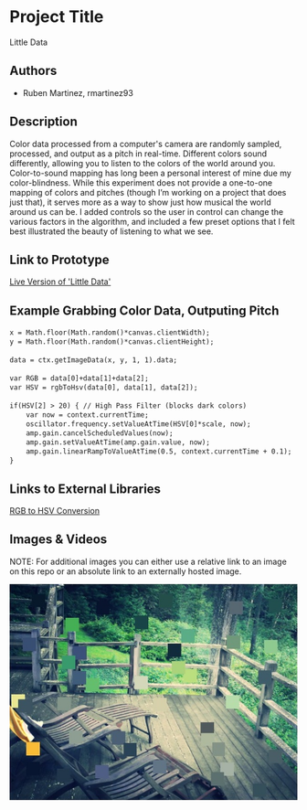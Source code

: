 # Project Title
Little Data

## Authors
- Ruben Martinez, rmartinez93

## Description
Color data processed from a computer's camera are randomly sampled, processed, and output as a pitch in real-time. Different colors sound differently, allowing you to listen to the colors of the world around you. Color-to-sound mapping has long been a personal interest of mine due my color-blindness. While this experiment does not provide a one-to-one mapping of colors and pitches (though I’m working on a project that does just that), it serves more as a way to show just how musical the world around us can be. I added controls so the user in control can change the various factors in the algorithm, and included a few preset options that I felt best illustrated the beauty of listening to what we see.

## Link to Prototype
[Live Version of 'Little Data'](http://www.rmartinez.co/DATA "Live Version of 'Little Data'")

## Example Grabbing Color Data, Outputing Pitch
```
x = Math.floor(Math.random()*canvas.clientWidth);
y = Math.floor(Math.random()*canvas.clientHeight);

data = ctx.getImageData(x, y, 1, 1).data;

var RGB = data[0]+data[1]+data[2];
var HSV = rgbToHsv(data[0], data[1], data[2]);

if(HSV[2] > 20) { // High Pass Filter (blocks dark colors)
    var now = context.currentTime;
    oscillator.frequency.setValueAtTime(HSV[0]*scale, now);
    amp.gain.cancelScheduledValues(now);
    amp.gain.setValueAtTime(amp.gain.value, now);
    amp.gain.linearRampToValueAtTime(0.5, context.currentTime + 0.1);
}
```
## Links to External Libraries
[RGB to HSV Conversion](https://gist.github.com/mjijackson/5311256 "RGB to HSV Conversion")

## Images & Videos
NOTE: For additional images you can either use a relative link to an image on this repo or an absolute link to an externally hosted image.

![Example Image](project_images/cover.jpg "Example Image")
